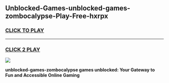 
## Unblocked-Games-unblocked-games-zombocalypse-Play-Free-hxrpx
<h3>
<a href="https://premium76.site?title=unblocked-games-zombocalypse&ref=23A">CLICK TO PLAY</a></h3>
<hr>

<h3>
<a href="https://premium76.site?title=unblocked-games-zombocalypse&ref=23A">CLICK 2 PLAY</a>
  
</h3>

<a href="https://premium76.site?title=unblocked-games-zombocalypse&ref=23A"><img src="https://clearcache.store/games.png"></a>


**unblocked-games-zombocalypse games unblocked: Your Gateway to Fun and Accessible Online Gaming**
